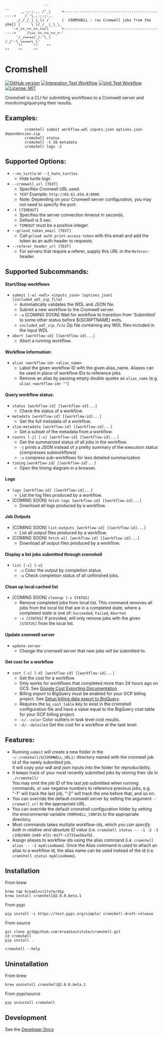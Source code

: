 ```
                  __                                                            __
       .,-;-;-,. /'_\     +-----------------------------------------------+    /_'\.,-;-;-,.
     _/_/_/_|_\_\) /      |  CROMSHELL : run Cromwell jobs from the shell |     \ (/_/__|_\_\_
   '-<_><_><_><_>=/\      +-----------------------------------------------+     /\=<_><_><_><_>-'
     `/_/====/_/-'\_\                                                          /_/'-\_\====\_\'
      ""     ""    ""                                                          ""    ""     ""
```

# Cromshell
[![GitHub version](https://badge.fury.io/gh/broadinstitute%2Fcromshell.svg)](https://badge.fury.io/gh/broadinstitute%2Fcromshell)
[![Integration Test Workflow](https://github.com/broadinstitute/cromshell/actions/workflows/integration_tests.yml/badge.svg)](https://github.com/broadinstitute/cromshell/actions/workflows/integration_tests.yml/badge.svg)
[![Unit Test Workflow](https://github.com/broadinstitute/cromshell/actions/workflows/unit_tests.yml/badge.svg)](https://github.com/broadinstitute/cromshell/actions/workflows/unit_tests.yml/badge.svg)
[![License: MIT](https://img.shields.io/badge/License-MIT-yellow.svg)](https://opensource.org/licenses/MIT)

Cromshell is a CLI for submitting workflows to a Cromwell server and monitoring/querying their results.

## Examples:

```
         cromshell submit workflow.wdl inputs.json options.json dependencies.zip
         cromshell status
         cromshell -t 20 metadata
         cromshell logs -2
```

## Supported Options:
  * `--no_turtle` or `--I_hate_turtles`
    * Hide turtle logo
  * `--cromwell_url [TEXT]`
    * Specifies Cromwell URL used. 
    * `TEXT` Example: `http://65.61.654.8:8000`
    * Note: Depending on your Cromwell server configuration, you may not need to specify the port.
  * `-t [TIMEOUT]`
    * Specifies the server connection timeout in seconds. 
    * Default is 5 sec.
    * `TIMEOUT` must be a positive integer.
  * `--gcloud_token_email [TEXT]`
    * Call `gcloud auth print-access-token` with
    this email and add the token as an auth header to requests.
  * `--referer_header_url [TEXT]`
    * For servers that require a referer, supply
    this URL in the `Referer:` header.

## Supported Subcommands:

  
   ####  Start/Stop workflows
   * `submit [-w] <wdl> <inputs_json> [options_json] [included_wdl_zip_file]`
     * Automatically validates the WDL and JSON file.
     * Submit a new workflow to the Cromwell server.
     * *`-w`* [COMING SOON] Wait for workflow to transition from 'Submitted' to some other status before ${SCRIPTNAME} exits.
     * *`included_wdl_zip_file`*  Zip file containing any WDL files included in the input WDL
   * `abort [workflow-id] [[workflow-id]...]`               
     * Abort a running workflow.
   #### Workflow information:
   * `alias <workflow-id> <alias_name>`
     * Label the given workflow ID with the given alias_name.  Aliases can be used in place of workflow IDs to reference jobs.
     * Remove an alias by passing empty double quotes as `alias_name` (e.g. `alias <workflow-id> ""`)
   #### Query workflow status:
   * `status [workflow-id] [[workflow-id]...]`                   
     * Check the status of a workflow.
   * `metadata [workflow-id] [[workflow-id]...]`                
     * Get the full metadata of a workflow.
   * `slim-metadata [workflow-id] [[workflow-id]...]`
     * Get a subset of the metadata from a workflow.
   * `counts [-j] [-x] [workflow-id] [[workflow-id]...]`   
     * Get the summarized status of all jobs in the workflow.
     * `-j` prints a JSON instead of a pretty summary of the execution status (compresses subworkflows)
     * `-x` compress sub-workflows for less detailed summarization
   * `timing` *`[workflow-id] [[workflow-id]...]`*
     * Open the timing diagram in a browser.
  
   #### Logs
   * `logs [workflow-id] [[workflow-id]...]`                    
     * List the log files produced by a workflow.
   * [COMING SOON] `fetch-logs [workflow-id] [[workflow-id]...]`              
     * Download all logs produced by a workflow.
  
   #### Job Outputs
   * [COMING SOON] `list-outputs [workflow-id] [[workflow-id]...]`         
     *  List all output files produced by a workflow.
   * [COMING SOON] `fetch-all [workflow-id] [[workflow-id]...]`        
     * Download all output files produced by a workflow.

   #### Display a list jobs submitted through cromshell
   * `list [-c] [-u]`                                            
     * `-c` Color the output by completion status.
     * `-u` Check completion status of all unfinished jobs.

   #### Clean up local cached list
   * [COMING SOON] `cleanup [-s STATUS]`
     * Remove completed jobs from local list.
       This command removes all jobs from the local list that are in a completed state,
       where a completed state is one of: `Succeeded`, `Failed`, `Aborted`
     * *`-s [STATUS]`* If provided, will only remove jobs with the given `[STATUS]` from the local list.

   #### Update cromwell server
   * `update-server`
     * Change the cromwell server that new jobs will be submitted to.

   #### Get cost for a workflow
   * `cost [-c] [-d] [workflow-id] [[workflow-id]...]`
     * Get the cost for a workflow.
     * Only works for workflows that completed more than 24 hours ago on GCS. See [Google Cost Exporting Documentation](https://cloud.google.com/billing/docs/how-to/export-data-bigquery-tables)
     * Billing export to BigQuery must be enabled for your GCP billing project. 
       See [Setup billing data export to BigQuery](https://cloud.google.com/billing/docs/how-to/export-data-bigquery-setup).
     * Requires the `bq_cost_table` key to exist in the cromshell 
       configuration file and have a value equal to the BigQuery cost table 
       for your GCP billing project.
     * `-c/--color` Color outliers in task level cost results.
     * `-d/--detailed` Get the cost for a workflow at the task level.
  
## Features:
 * Running `submit` will create a new folder in the `~/.cromshell/${CROMWELL_URL}/` directory named with the cromwell job id of the newly submitted job.  
 It will copy your wdl and json inputs into the folder for reproducibility.  
 * It keeps track of your most recently submitted jobs by storing their ids in `./cromshell/`  
 You may omit the job ID of the last job submitted when running commands, or use negative numbers to reference previous jobs, e.g. "-1" will track the last job, "-2" will track the one before that, and so on.
 * You can override the default cromwell server by setting the argument `--cromwell_url` to the appropriate URL.
 * You can override the default cromshell configuration folder by setting the environmental variable `CROMSHELL_CONFIG` to the appropriate directory.
 * Most commands takes multiple workflow-ids, which you *can specify both in relative and absolute ID value* (i.e. `cromshell status -- -1 -2 -3 c2db2989-2e09-4f2c-8a7f-c3733ae5ba7b`). 
 * Assign aliases to workflow ids using the alias command (i.e. `cromshell alias -- -1 myAliasName`).
   Once the Alias command is used to attach an alias to a workflow id, the alias name can be used instead of the id (i.e. `cromshell status myAliasName`).

## Installation
From brew

    brew tap broadinstitute/dsp
    brew install cromshell@2.0.0.beta.1

From pypi

    pip install -i https://test.pypi.org/simple/ cromshell-draft-release

From source

    git clone git@github.com:broadinstitute/cromshell.git
    cd cromshell
    pip install .

    cromshell --help

## Uninstallation
From brew

    brew uninstall cromshell@2.0.0.beta.1

From pypi/source

    pip uninstall cromshell

## Development

See the [Developer Docs](./developer_docs/)


